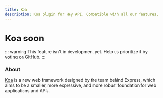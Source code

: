 ```yaml
---
title: Koa
description: Koa plugin for Hey API. Compatible with all our features.
---
```


# Koa <span data-soon>soon</span>

::: warning
This feature isn't in development yet. Help us prioritize it by voting on [GitHub](https://github.com/hey-api/openapi-ts/issues/1482).
:::

### About

[Koa](https://koajs.com) is a new web framework designed by the team behind Express, which aims to be a smaller, more expressive, and more robust foundation for web applications and APIs.

<!--@include: ../../partials/sponsors.md-->
